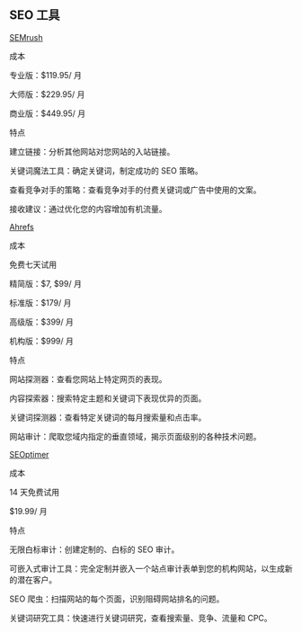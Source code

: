 ## SEO 工具

[SEMrush](https://www.semrush.com/sem/)

成本

专业版：$119.95/ 月

大师版：$229.95/ 月

商业版：$449.95/ 月

特点

建立链接：分析其他网站对您网站的入站链接。

关键词魔法工具：确定关键词，制定成功的 SEO 策略。

查看竞争对手的策略：查看竞争对手的付费关键词或广告中使用的文案。

接收建议：通过优化您的内容增加有机流量。

[Ahrefs](https://ahrefs.com/)

成本

免费七天试用

精简版：$7, $99/ 月

标准版：$179/ 月

高级版：$399/ 月

机构版：$999/ 月

特点

网站探测器：查看您网站上特定网页的表现。

内容探索器：搜索特定主题和关键词下表现优异的页面。

关键词探测器：查看特定关键词的每月搜索量和点击率。

网站审计：爬取您域内指定的垂直领域，揭示页面级别的各种技术问题。

[SEOptimer](https://www.seoptimer.com/)

成本

14 天免费试用

$19.99/ 月

特点

无限白标审计：创建定制的、白标的 SEO 审计。

可嵌入式审计工具：完全定制并嵌入一个站点审计表单到您的机构网站，以生成新的潜在客户。

SEO 爬虫：扫描网站的每个页面，识别阻碍网站排名的问题。

关键词研究工具：快速进行关键词研究，查看搜索量、竞争、流量和 CPC。
